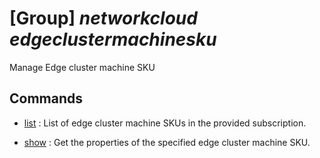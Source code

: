 # [Group] _networkcloud edgeclustermachinesku_

Manage Edge cluster machine SKU

## Commands

- [list](/Commands/networkcloud/edgeclustermachinesku/_list.md)
: List of edge cluster machine SKUs in the provided subscription.

- [show](/Commands/networkcloud/edgeclustermachinesku/_show.md)
: Get the properties of the specified edge cluster machine SKU.
